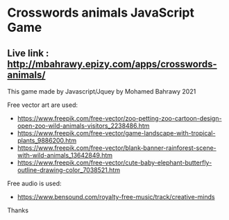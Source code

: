 # Crosswords animals JavaScript Game

## Live link : http://mbahrawy.epizy.com/apps/crosswords-animals/
This game made by Javascript/Jquey by Mohamed Bahrawy 2021

Free vector art are used:
- https://www.freepik.com/free-vector/zoo-petting-zoo-cartoon-design-open-zoo-wild-animals-visitors_2238486.htm
- https://www.freepik.com/free-vector/game-landscape-with-tropical-plants_9886200.htm
- https://www.freepik.com/free-vector/blank-banner-rainforest-scene-with-wild-animals_13642849.htm
- https://www.freepik.com/free-vector/cute-baby-elephant-butterfly-outline-drawing-color_7038521.htm

Free audio is used:
- https://www.bensound.com/royalty-free-music/track/creative-minds

Thanks

